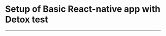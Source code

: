 # Setup of Basic React-native app with Detox test
------------------------------------------------



